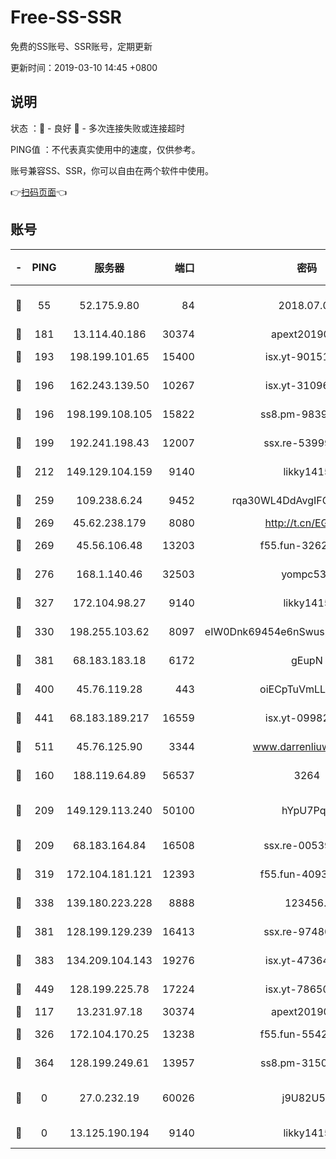 # Free-SS-SSR

免费的SS账号、SSR账号，定期更新

更新时间：2019-03-10 14:45 +0800

## 说明

状态     ：🙂 - 良好 🙁 - 多次连接失败或连接超时

PING值   ：不代表真实使用中的速度，仅供参考。

账号兼容SS、SSR，你可以自由在两个软件中使用。

👉[扫码页面](https://liesauer.github.io/Free-SS-SSR/)👈

## 账号

|-|PING|服务器|端口|密码|加密方式|区域|
|:----:|:----:|:-----:|-----:|:----:|:----:|:----:|
|🙂|55|52.175.9.80|84|2018.07.07|chacha20-ietf-poly1305|HK|
|🙂|181|13.114.40.186|30374|apext2019006|chacha20|JP|
|🙂|193|198.199.101.65|15400|isx.yt-90151639|aes-256-cfb|US|
|🙂|196|162.243.139.50|10267|isx.yt-31096699|aes-256-cfb|US|
|🙂|196|198.199.108.105|15822|ss8.pm-98399589|aes-256-cfb|US|
|🙂|199|192.241.198.43|12007|ssx.re-53999010|aes-256-cfb|US|
|🙂|212|149.129.104.159|9140|likky1415|aes-256-cfb|HK|
|🙂|259|109.238.6.24|9452|rqa30WL4DdAvgIFG6Fs3znzTa|aes-256-cfb|FR|
|🙂|269|45.62.238.179|8080|http://t.cn/EGJIyrl|rc4-md5|CA|
|🙂|269|45.56.106.48|13203|f55.fun-32620462|aes-256-cfb|US|
|🙂|276|168.1.140.46|32503|yompc535|aes-256-cfb|AU|
|🙂|327|172.104.98.27|9140|likky1415|aes-256-cfb|JP|
|🙂|330|198.255.103.62|8097|eIW0Dnk69454e6nSwuspv9DmS201tQ0D|aes-256-cfb|US|
|🙂|381|68.183.183.18|6172|gEupN|aes-256-cfb|SG|
|🙂|400|45.76.119.28|443|oiECpTuVmLLxk4Ts|aes-256-cfb|AU|
|🙂|441|68.183.189.217|16559|isx.yt-09982793|aes-256-cfb|SG|
|🙂|511|45.76.125.90|3344|www.darrenliuwei.com|aes-256-cfb|AU|
|🙂|160|188.119.64.89|56537|3264|aes-256-cfb|RU|
|🙂|209|149.129.113.240|50100|hYpU7PqP|chacha20-ietf-poly1305|CN|
|🙂|209|68.183.164.84|16508|ssx.re-00539791|aes-256-cfb|US|
|🙂|319|172.104.181.121|12393|f55.fun-40938592|aes-256-cfb|SG|
|🙂|338|139.180.223.228|8888|123456..|aes-256-cfb|JP|
|🙂|381|128.199.129.239|16413|ssx.re-97480021|aes-256-cfb|SG|
|🙂|383|134.209.104.143|19276|isx.yt-47364637|aes-256-cfb|SG|
|🙂|449|128.199.225.78|17224|isx.yt-78650531|aes-256-cfb|SG|
|🙁|117|13.231.97.18|30374|apext2019006|chacha20|JP|
|🙁|326|172.104.170.25|13238|f55.fun-55425049|aes-256-cfb|SG|
|🙁|364|128.199.249.61|13957|ss8.pm-31506491|aes-256-cfb|SG|
|🙁|0|27.0.232.19|60026|j9U82U53|xchacha20-ietf-poly1305|HK|
|🙁|0|13.125.190.194|9140|likky1415|aes-256-cfb|KR|
